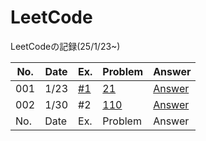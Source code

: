 # LeetCode
LeetCodeの記録(25/1/23~)


| No. | Date | Ex. | Problem | Answer |
| --- | ---- | --- | ------- | ------ |
| 001 | 1/23 | [#1](https://github.com/Riochin/LeetCode/issues/1) | [21](https://leetcode.com/problems/merge-two-sorted-lists/description/) | [Answer](https://github.com/Riochin/LeetCode/blob/main/ListNode.java) |
| 002 | 1/30 | #2 | [110](https://leetcode.com/problems/balanced-binary-tree/) | [Answer](https://github.com/Riochin/LeetCode/blob/main/TreeNode.java) |
| No. | Date | Ex. | Problem | Answer |
